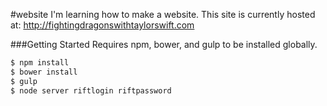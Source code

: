#website
I'm learning how to make a website. This site is currently hosted at: http://fightingdragonswithtaylorswift.com


###Getting Started
Requires npm, bower, and gulp to be installed globally.

```bash
$ npm install
$ bower install
$ gulp
$ node server riftlogin riftpassword
```